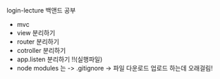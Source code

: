 login-lecture 
백앤드 공부

- mvc 
- view 분리하기
- router 분리하기
- cotroller 분리하기
- app.listen 분리하기 !!(실행파일)
- node modules 는 -> .gitignore -> 파일 다운로드 업로드 하는데 오래걸림! 


